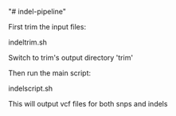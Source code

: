 "# indel-pipeline" 

First trim the input files:

indeltrim.sh

Switch to trim's output directory 'trim'

Then run the main script:

indelscript.sh

This will output vcf files for both snps and indels
